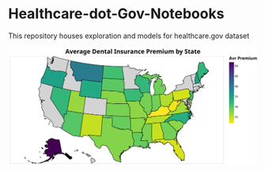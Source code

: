 # Healthcare-dot-Gov-Notebooks
This repository houses exploration and models for healthcare.gov dataset



![Average Dental Insurance Premiums by State](https://github.com/hjhuney/Healthcare-dot-Gov-Notebooks/blob/master/Images/dental_map001.svg)
